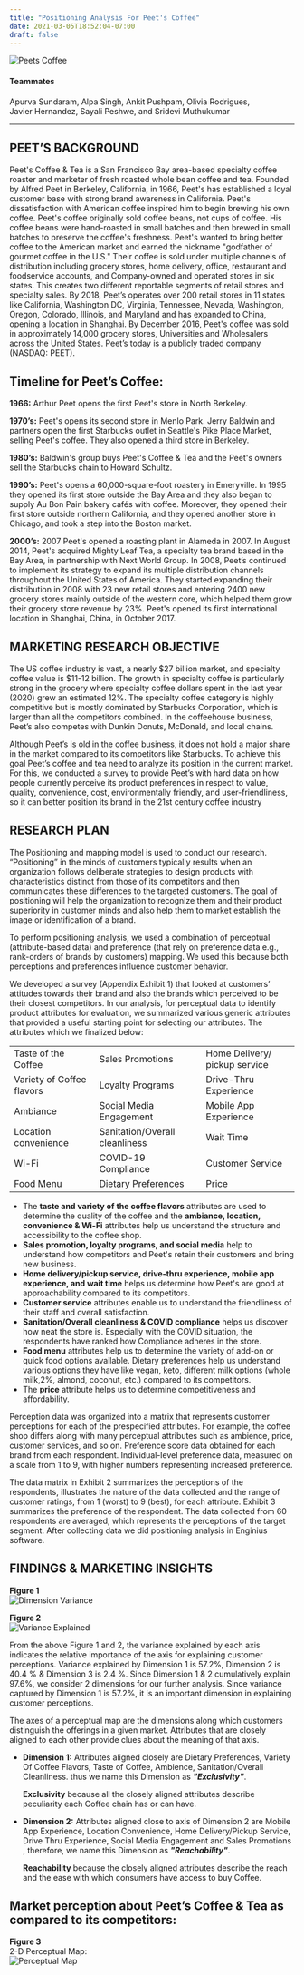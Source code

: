 ```yaml
---
title: "Positioning Analysis For Peet's Coffee"
date: 2021-03-05T18:52:04-07:00
draft: false
---
```


![Peets Coffee](/images/peets-coffee-logo.png)

#### Teammates
Apurva Sundaram,
Alpa Singh,
Ankit Pushpam, 
Olivia Rodrigues,   
Javier Hernandez,
Sayali Peshwe, and 
Sridevi Muthukumar
- - - - - - - - - - - - - 

## PEET’S BACKGROUND 
Peet's Coffee & Tea is a San Francisco Bay area-based specialty coffee roaster and marketer of  fresh roasted whole bean coffee and tea. Founded by Alfred Peet in Berkeley, California, in 1966,  Peet's has established a loyal customer base with strong brand awareness in California. Peet's  dissatisfaction with American coffee inspired him to begin brewing his own coffee. Peet's coffee  originally sold coffee beans, not cups of coffee. His coffee beans were hand-roasted in small  batches and then brewed in small batches to preserve the coffee's freshness. Peet's wanted to bring  better coffee to the American market and earned the nickname "godfather of gourmet coffee in the  U.S." Their coffee is sold under multiple channels of distribution including grocery stores, home  delivery, office, restaurant and foodservice accounts, and Company-owned and operated stores in  six states. This creates two different reportable segments of retail stores and specialty sales. By  2018, Peet’s operates over 200 retail stores in 11 states like California, Washington DC, Virginia,  Tennessee, Nevada, Washington, Oregon, Colorado, Illinois, and Maryland and has expanded to  China, opening a location in Shanghai. By December 2016, Peet's coffee was sold in approximately  14,000 grocery stores, Universities and Wholesalers across the United States. Peet’s today is a  publicly traded company (NASDAQ: PEET). 

## Timeline for Peet’s Coffee: 
**1966:** Arthur Peet opens the first Peet's store in North Berkeley.  

**1970’s:** Peet's opens its second store in Menlo Park. Jerry Baldwin and partners open the first Starbucks outlet in Seattle's Pike Place Market, selling Peet's coffee. They also opened a third store  in Berkeley.    

**1980’s:** Baldwin's group buys Peet's Coffee & Tea and the Peet's owners sell the Starbucks chain  to Howard Schultz.   

**1990’s:** Peet's opens a 60,000-square-foot roastery in Emeryville. In 1995 they opened its first  store outside the Bay Area and they also began to supply Au Bon Pain bakery cafés with coffee.  Moreover, they opened their first store outside northern California, and they opened another store  in Chicago, and took a step into the Boston market.   

**2000’s:** 2007 Peet's opened a roasting plant in Alameda in 2007. In August 2014, Peet's acquired  Mighty Leaf Tea, a specialty tea brand based in the Bay Area, in partnership with Next World  Group. In 2008, Peet’s continued to implement its strategy to expand its multiple distribution  channels throughout the United States of America. They started expanding their distribution in  2008 with 23 new retail stores and entering 2400 new grocery stores mainly outside of the western  core, which helped them grow their grocery store revenue by 23%. Peet's opened its first  international location in Shanghai, China, in October 2017.    

## MARKETING RESEARCH OBJECTIVE 
The US coffee industry is vast, a nearly $27 billion market, and specialty coffee value is $11-12  billion. The growth in specialty coffee is particularly strong in the grocery where specialty coffee  dollars spent in the last year (2020) grew an estimated 12%. The specialty coffee category is highly  competitive but is mostly dominated by Starbucks Corporation, which is larger than all the competitors combined. In the coffeehouse business, Peet’s also competes with Dunkin Donuts, McDonald, and local chains.    

Although Peet’s is old in the coffee business, it does not hold a major share in the market compared  to its competitors like Starbucks. To achieve this goal Peet’s coffee and tea need to analyze its  position in the current market. For this, we conducted a survey to provide Peet’s with hard data on how people currently perceive its product preferences in respect to value, quality, convenience,  cost, environmentally friendly, and user-friendliness, so it can better position its brand in the 21st 
century coffee industry

## RESEARCH PLAN 
The Positioning and mapping model is used to conduct our research. “Positioning” in the minds  of customers typically results when an organization follows deliberate strategies to design products  with characteristics distinct from those of its competitors and then communicates these differences  to the targeted customers. The goal of positioning will help the organization to recognize them and  their product superiority in customer minds and also help them to market establish the image or  identification of a brand. 

To perform positioning analysis, we used a combination of perceptual (attribute-based data) and  preference (that rely on preference data e.g., rank-orders of brands by customers) mapping. We  used this because both perceptions and preferences influence customer behavior.  

We developed a survey (Appendix Exhibit 1) that looked at customers’ attitudes towards their  brand and also the brands which perceived to be their closest competitors. In our analysis, for  perceptual data to identify product attributes for evaluation, we summarized various generic attributes that provided a useful starting point for selecting our attributes. The attributes which we finalized below:   

|     |     |     |
|----|----|----|
|Taste of the Coffee|Sales Promotions|Home Delivery/ pickup service|
|Variety of Coffee flavors|Loyalty Programs|Drive-Thru Experience|
|Ambiance|Social Media Engagement|Mobile App Experience|
|Location convenience|Sanitation/Overall cleanliness|Wait Time|
|Wi-Fi|COVID-19 Compliance|Customer Service|
|Food Menu|Dietary Preferences|Price|

* The **taste and variety of the coffee flavors** attributes are used to determine the quality of the coffee and the **ambiance, location, convenience & Wi-Fi** attributes help us  understand the structure and accessibility to the coffee shop.  
* **Sales promotion, loyalty programs, and social media** help to understand how competitors  and Peet's retain their customers and bring new business. 
* **Home delivery/pickup service, drive-thru experience, mobile app experience, and wait  time** helps us determine how Peet's are good at approachability compared to its  competitors.  
* **Customer service** attributes enable us to understand the friendliness of their staff and  overall satisfaction.  
* **Sanitation/Overall cleanliness & COVID compliance** helps us discover how neat the store  is. Especially with the COVID situation, the respondents have ranked how Compliance  adheres in the store.
* **Food menu** attributes help us to determine the variety of add-on or quick food options  available. Dietary preferences help us understand various options they have like vegan, keto, different milk options (whole milk,2%, almond, coconut, etc.) compared to its  competitors.
* The **price** attribute helps us to determine competitiveness and affordability.

Perception data was organized into a matrix that represents customer perceptions for each of the prespecified attributes. For example, the coffee shop differs along with many perceptual attributes such as ambience, price, customer services, and so on. Preference score data obtained for each brand from each respondent. Individual-level preference data, measured on a scale from 1 to 9, with higher numbers representing increased preference. 

The data matrix in Exhibit 2 summarizes the perceptions of the respondents, illustrates the nature of the data collected and the range of customer ratings, from 1 (worst) to 9 (best), for each attribute. Exhibit 3 summarizes the preference of the respondent. The data collected from 60 respondents are averaged, which represents the perceptions of the target segment. After collecting data we did positioning analysis in Enginius software.  

## FINDINGS & MARKETING INSIGHTS  
**Figure 1**  
![Dimension Variance](/images/dimensions.jpg)

**Figure 2**  
![Variance Explained](/images/variance-exp.jpg)

From the above Figure 1 and 2, the variance explained by each axis indicates the relative importance of the axis for explaining customer perceptions. Variance explained by Dimension 1 is 57.2%, Dimension 2 is 40.4 % & Dimension 3 is 2.4 %. Since Dimension 1 & 2 cumulatively explain  97.6%, we consider 2 dimensions for our further analysis. Since variance captured by Dimension 1 is 57.2%, it is an important dimension in explaining  customer perceptions. 

The axes of a perceptual map are the dimensions along which customers distinguish the offerings  in a given market. Attributes that are closely aligned to each other provide clues about the meaning  of that axis. 
* **Dimension 1:** Attributes aligned closely are Dietary Preferences, Variety Of Coffee  Flavors, Taste of Coffee, Ambience, Sanitation/Overall Cleanliness. thus we name this         Dimension as ***"Exclusivity"***.
    
    **Exclusivity** because all the closely aligned attributes describe peculiarity each Coffee chain has or can have. 
* **Dimension 2:** Attributes aligned close to axis of Dimension 2 are Mobile App Experience,  Location Convenience, Home Delivery/Pickup Service, Drive Thru Experience, Social  Media Engagement and Sales Promotions , therefore, we name this Dimension as  ***"Reachability"***. 
    
    **Reachability** because the closely aligned attributes describe the reach and the ease with  which consumers have access to buy Coffee. 

## Market perception about Peet’s Coffee & Tea as compared to its competitors: 
**Figure 3**  
2-D Perceptual Map:  
![Perceptual Map](/images/perceptual-map.png)
